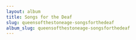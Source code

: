 ```yaml
---
layout: album
title: Songs for the Deaf
slug: queensofthestoneage-songsforthedeaf
album_slug: queensofthestoneage-songsforthedeaf
---
```

